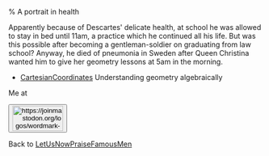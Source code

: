 % A portrait in health

Apparently because of Descartes' delicate health, at school he was allowed to stay in bed until 11am, a practice which he continued all his life. But was this possible after becoming a gentleman-soldier on graduating from law school? Anyway, he died of pneumonia in Sweden after Queen Christina wanted him to give her geometry lessons at 5am in the morning.


* [CartesianCoordinates](CartesianCoordinates.html) Understanding geometry algebraically

Me at
<form action='https://mastodon.sdf.org/@drbean'>
<button type='submit' class='btn'>
<img src='./mastodon.svg'
alt='https://joinmastodon.org/logos/wordmark-black-text.svg'
style='width:100px;height:50px'/>
</button></form>

Back to [LetUsNowPraiseFamousMen](LetUsNowPraiseFamousMen.html)
